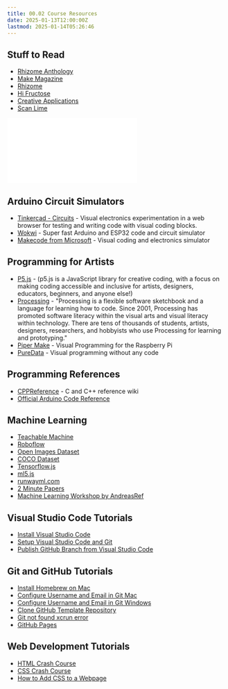 ```yaml
---
title: 00.02 Course Resources
date: 2025-01-13T12:00:00Z
lastmod: 2025-01-14T05:26:46
---
```


## Stuff to Read

- [Rhizome Anthology](https://anthology.rhizome.org/)
- [Make Magazine](https://makezine.com/)
- [Rhizome](https://rhizome.org/)
- [Hi Fructose](https://hifructose.com/)
- [Creative Applications](https://www.creativeapplications.net/)
- [Scan Lime](https://scanlime.org/)

![Link to included file content](../../../../electronics/where-to-source-electronics-components.md)

## Arduino Circuit Simulators

- [Tinkercad - Circuits](https://www.tinkercad.com/circuits) - Visual electronics experimentation in a web browser for testing and writing code with visual coding blocks.
- [Wokwi](https://wokwi.com/) - Super fast Arduino and ESP32 code and circuit simulator
- [Makecode from Microsoft](https://maker.makecode.com/#) - Visual coding and electronics simulator

## Programming for Artists

- [P5.js](https://p5js.org/) - (p5.js is a JavaScript library for creative coding, with a focus on making coding accessible and inclusive for artists, designers, educators, beginners, and anyone else!)
- [Processing](https://processing.org/) - "Processing is a flexible software sketchbook and a language for learning how to code. Since 2001, Processing has promoted software literacy within the visual arts and visual literacy within technology. There are tens of thousands of students, artists, designers, researchers, and hobbyists who use Processing for learning and prototyping."
- [Piper Make](https://make.playpiper.com/) - Visual Programming for the Raspberry Pi
- [PureData](https://puredata.info/) - Visual programming without any code

## Programming References

- [CPPReference](https://en.cppreference.com/w/) - C and C++ reference wiki
- [Official Arduino Code Reference](https://www.arduino.cc/reference/en/)

## Machine Learning

- [Teachable Machine](https://teachablemachine.withgoogle.com/)
- [Roboflow](https://roboflow.com/)
- [Open Images Dataset](https://storage.googleapis.com/openimages/web/index.html)
- [COCO Dataset](https://cocodataset.org/#home)
- [Tensorflow.js](https://www.tensorflow.org/js/)
- [ml5.js](https://ml5js.org/)
- [runwayml.com](https://runwayml.com/)
- [2 Minute Papers](https://www.youtube.com/channel/UCbfYPyITQ-7l4upoX8nvctg)
- [Machine Learning Workshop by AndreasRef](https://andreasref.github.io/ml/)

## Visual Studio Code Tutorials

- [Install Visual Studio Code](../../../../coding/install-visual-studio-code.md)
- [Setup Visual Studio Code and Git](../../../../coding/setup-visual-studio-code-and-git.md)
- [Publish GitHub Branch from Visual Studio Code](../../../../coding/publish-github-branch-from-visual-studio-code.md)

## Git and GitHub Tutorials

- [Install Homebrew on Mac](../../../../coding/install-homebrew.md)
- [Configure Username and Email in Git Mac](../../../../coding/configure-username-email-in-git-mac.md)
- [Configure Username and Email in Git Windows](../../../../coding/configure-username-email-in-git-windows.md)
- [Clone GitHub Template Repository](../../../../coding/clone-github-template-repository.md)
- [Git not found xcrun error](../../../../coding/git-not-found-xcrun-error.md)
- [GitHub Pages](../../../../coding/github-pages.md)

## Web Development Tutorials

- [HTML Crash Course](../../../../coding/html-crash-course.md)
- [CSS Crash Course](../../../../coding/css-crash-course.md)
- [How to Add CSS to a Webpage](../../../../coding/how-to-add-css-to-a-webpage.md)
